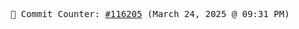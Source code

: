 <p align="center">
    <samp>
        📮 Commit Counter: <a href="https://github.com/Javascript-void0/Javascript-void0/commits/main">#116205</a> (March 24, 2025 @ 09:31 PM)
    </samp>
</p>